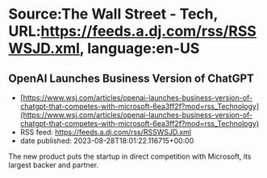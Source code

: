 # Source:The Wall Street - Tech, URL:https://feeds.a.dj.com/rss/RSSWSJD.xml, language:en-US

## OpenAI Launches Business Version of ChatGPT
 - [https://www.wsj.com/articles/openai-launches-business-version-of-chatgpt-that-competes-with-microsoft-6ea3ff2f?mod=rss_Technology](https://www.wsj.com/articles/openai-launches-business-version-of-chatgpt-that-competes-with-microsoft-6ea3ff2f?mod=rss_Technology)
 - RSS feed: https://feeds.a.dj.com/rss/RSSWSJD.xml
 - date published: 2023-08-28T18:01:22.116715+00:00

The new product puts the startup in direct competition with Microsoft, its largest backer and partner.

